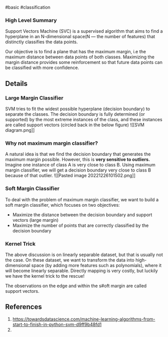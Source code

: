#basic #classification 
### High Level Summary
Support Vectors Machine (SVC) is a supervised algorithm that aims to find a hyperplane in an N-dimensional space(N — the number of features) that distinctly classifies the data points.

Our objective is to find a plane that has the maximum margin, i.e the maximum distance between data points of both classes. Maximizing the margin distance provides some reinforcement so that future data points can be classified with more confidence.

## Details
### Large Margin Classifier
SVM tries to fit the widest possible hyperplane (decision boundary)  to separate the classes. The decision boundary is fully determined (or supported) by the most extreme instances of the class, and these instances are called support vectors (circled back in the below figure)
![[SVM diagram.png]]

### Why not maximum margin classifier?
A natural idea is that we find the decision boundary that generates the maximum margin possible. However, this is **very sensitive to outliers.** Imagine one instance of class A is very close to class B. Using maximum margin classifier, we will get a decision boundary very close to class B because of that outlier.
![[Pasted image 20221226101502.png]]
### Soft Margin Classifier
To deal with the problem of maximum margin classifier, we want to build a soft margin classifier, which focuses on two objectives:
- Maximize the distance between the decision boundary and support vectors (large margin)
- Maximize the number of points that are correctly classified by the decision boundary

### Kernel Trick
The above discussion is on linearly separable dataset, but that is usually not the case. On these dataset, we want to transform the data into high-dimensional space (by adding more features such as polynomials), where it will become linearly separable. Directly mapping is very costly, but luckily we have the kernel trick to the rescue!



The observations on the edge and within the s#oft margin are called support vectors.

## References
1. https://towardsdatascience.com/machine-learning-algorithms-from-start-to-finish-in-python-svm-d9ff9b48fd1
2. 
